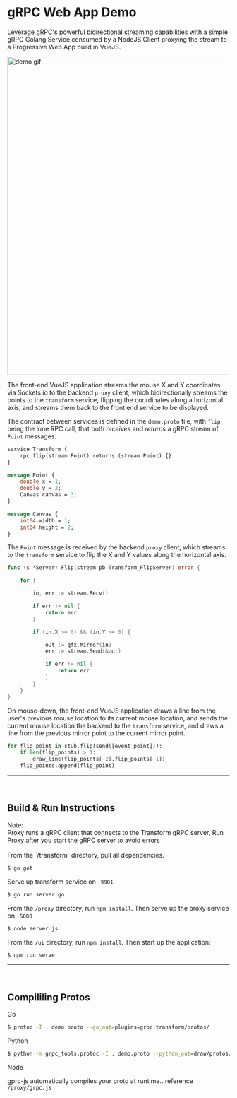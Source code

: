 # gRPC Web App Demo

Leverage gRPC's powerful bidirectional streaming capabilities with a simple gRPC Golang Service consumed by a NodeJS Client proxying the stream to a Progressive Web App build in VueJS.

<img src="./assets/demo.gif" alt="demo gif" width="720px">

The front-end VueJS application streams the mouse X and Y coordinates via Sockets.io to the backend `proxy` client, which bidirectionally streams the points to the `transform` service, flipping the coordinates along a horizontal axis, and streams them back to the front end service to be displayed.

The contract between services is defined in the `demo.proto` file, with `flip` being the lone RPC call, that both _receives_ and _returns_ a gRPC stream of `Point` messages.

```proto
service Transform {
	rpc flip(stream Point) returns (stream Point) {}
}

message Point {
	double x = 1;
	double y = 2;
	Canvas canvas = 3;
}

message Canvas {
	int64 width = 1;
	int64 height = 2;
}
```

The `Point` message is received by the backend `proxy` client, which streams to the `transform` service to flip the X and Y values along the horizontal axis.

```go
func (s *Server) Flip(stream pb.Transform_FlipServer) error {

    for {

        in, err := stream.Recv()

        if err != nil {
            return err
        }

        if (in.X >= 0) && (in.Y >= 0) {

            out := gfx.Mirror(in)
            err := stream.Send(&out)

            if err != nil {
                return err
            }
        }
    }
}
```

On mouse-down, the front-end VueJS application draws a line from the user's previous mouse location to its current mouse location, and sends the current mouse location the backend to the `transform` service, and draws a line from the previous mirror point to the current mirror point.

```python
for flip_point in stub.flip(send([event_point])):
    if len(flip_points) > 1:
        draw_line(flip_points[-2],flip_points[-1])
    flip_points.append(flip_point)
```

---

&nbsp;

## Build & Run Instructions
<div class="note">
    <div class="title">Note:</div>
    Proxy runs a gRPC client that connects to the Transform gRPC server,
    Run Proxy after you start the gRPC server to avoid errors
</div>

<br>
From the `/transform` directory, pull all dependencies.

```bash
$ go get
```

Serve up transform service on `:9901`

```bash
$ go run server.go
```

From the `/proxy` directory, run `npm install`. Then serve up the proxy service on `:5000`

```bash
$ node server.js
```

From the `/ui` directory, run `npm install`. Then start up the application:

```bash
$ npm run serve
```

---

&nbsp;

## Compililing Protos

Go

```bash
$ protoc -I . demo.proto --go_out=plugins=grpc:transform/protos/
```

Python

```bash
$ python -m grpc_tools.protoc -I . demo.proto --python_out=draw/protos/ --grpc_python_out=draw/protos/
```

Node

gprc-js automatically compiles your proto at runtime...reference `/proxy/grpc.js`
